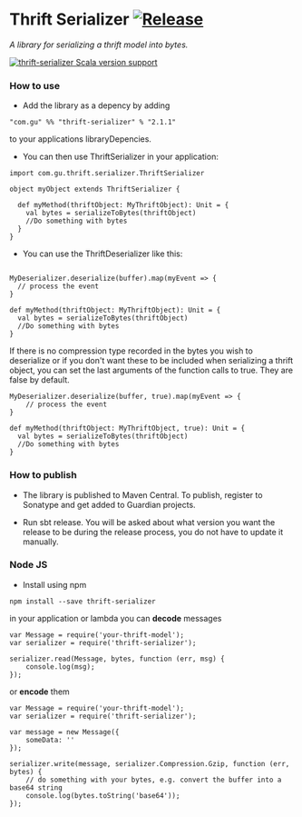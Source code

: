 Thrift Serializer [![Release](https://github.com/guardian/thrift-serializer/actions/workflows/release.yml/badge.svg)](https://github.com/guardian/thrift-serializer/actions/workflows/release.yml)
========
_A library for serializing a thrift model into bytes._

[![thrift-serializer Scala version support](https://index.scala-lang.org/guardian/thrift-serializer/thrift-serializer/latest-by-scala-version.svg?platform=jvm)](https://index.scala-lang.org/guardian/thrift-serializer/thrift-serializer)



### How to use

* Add the library as a depency by adding

```
"com.gu" %% "thrift-serializer" % "2.1.1"
```

to your applications libraryDepencies.

* You can then use ThriftSerializer in your application:

```
import com.gu.thrift.serializer.ThriftSerializer

object myObject extends ThriftSerializer {

  def myMethod(thriftObject: MyThriftObject): Unit = {
    val bytes = serializeToBytes(thriftObject)
    //Do something with bytes
  }
}
```

* You can use the ThriftDeserializer like this:

```

MyDeserializer.deserialize(buffer).map(myEvent => {
  // process the event
}

def myMethod(thriftObject: MyThriftObject): Unit = {
  val bytes = serializeToBytes(thriftObject)
  //Do something with bytes
}
```

If there is no compression type recorded in the bytes you wish to
deserialize or if you don't want these to be included when serializing
a thrift object, you can set the last arguments of the function calls
to true. They are false by default.

```
MyDeserializer.deserialize(buffer, true).map(myEvent => {
    // process the event
}
```
```
def myMethod(thriftObject: MyThriftObject, true): Unit = {
  val bytes = serializeToBytes(thriftObject)
  //Do something with bytes
}
```

### How to publish

* The library is published to Maven Central. To publish, register
to Sonatype and get added to Guardian projects.

* Run sbt release. You will be asked about what version you want the
release to be during the release process, you do not have to update it manually.


### Node JS

* Install using npm

```
npm install --save thrift-serializer
```

in your application or lambda you can **decode** messages

```
var Message = require('your-thrift-model');
var serializer = require('thrift-serializer');

serializer.read(Message, bytes, function (err, msg) {
	console.log(msg);
});
```

or **encode** them

```
var Message = require('your-thrift-model');
var serializer = require('thrift-serializer');

var message = new Message({
	someData: ''
});

serializer.write(message, serializer.Compression.Gzip, function (err, bytes) {
	// do something with your bytes, e.g. convert the buffer into a base64 string
	console.log(bytes.toString('base64'));
});
```
